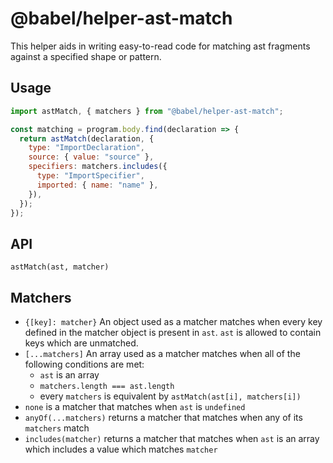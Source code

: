 # @babel/helper-ast-match

This helper aids in writing easy-to-read code for matching ast fragments against a specified shape or pattern.

## Usage

```js
import astMatch, { matchers } from "@babel/helper-ast-match";

const matching = program.body.find(declaration => {
  return astMatch(declaration, {
    type: "ImportDeclaration",
    source: { value: "source" },
    specifiers: matchers.includes({
      type: "ImportSpecifier",
      imported: { name: "name" },
    }),
  });
});
```

## API

`astMatch(ast, matcher)`

## Matchers

- `{[key]: matcher}` An object used as a matcher matches when every key defined in the matcher object is present in `ast`. `ast` is allowed to contain keys which are unmatched.
- `[...matchers]` An array used as a matcher matches when all of the following conditions are met:
  - `ast` is an array
  - `matchers.length === ast.length`
  - every `matchers` is equivalent by `astMatch(ast[i], matchers[i])`
- `none` is a matcher that matches when `ast` is `undefined`
- `anyOf(...matchers)` returns a matcher that matches when any of its `matchers` match
- `includes(matcher)` returns a matcher that matches when `ast` is an array which includes a value which matches `matcher`
